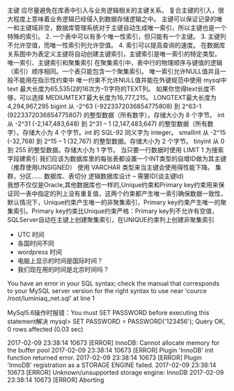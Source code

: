 主键
应尽量避免在库表中引入与业务逻辑相关的主键关系。 复合主键的引入，很大程度上意味着业务逻辑已经侵入到数据存储逻辑之中。   主键可以保证记录的唯一和主键域非空，数据库管理系统对于主键自动生成唯一索引，所以主键也是一个特殊的索引。 2. 一个表中可以有多个唯一性索引，但只能有一个主键。 3. 主键列不允许空值，而唯一性索引列允许空值。 4. 索引可以提高查询的速度。 在数据库关系图中为表定义主键将自动创建主键索引，主键索引是唯一索引的特定类型。 唯一索引、主键索引和聚集索引 在聚集索引中，表中行的物理顺序与键值的逻辑（索引）顺序相同。一个表只能包含一个聚集索引。 唯一索引允许NULL值并且一般不能用在指示性约束中 唯一约束不允许NULL值并能在外键规范中使用   mysql中text 最大长度为65,535(2的16次方–1)字符的TEXT列。 如果你觉得text长度不够，可以选择 MEDIUMTEXT最大长度为16,777,215。 LONGTEXT最大长度为4,294,967,295 bigint 从 -2^63 (-9223372036854775808) 到 2^63-1 (9223372036854775807) 的整型数据（所有数字）。存储大小为 8 个字节。 int 从 -2^31 (-2,147,483,648) 到 2^31 – 1 (2,147,483,647) 的整型数据（所有数字）。存储大小为 4 个字节。int 的 SQL-92 同义字为 integer。 smallint 从 -2^15 (-32,768) 到 2^15 – 1 (32,767) 的整型数据。存储大小为 2 个字节。 tinyint 从 0 到 255 的整型数据。存储大小为 1 字节。 当只要一行数据时使用 LIMIT 1 为搜索字段建索引   我们应该为数据库里的每张表都设置一个INT类型的自增ID做为其主键（推荐使用UNSIGNED） 使用 VARCHAR 类型来当主键会使用得性能下降。   集群，分区……   数据库、表切分 逻辑数据库设计 – 需要ID(谈主键Id)  
我想不仅仅是Oracle,其他数据库也一样的,Unique约束和Primary key约束用来保证同一表中指定的列上没有重复值，这两个约束都产生唯一索引确保数据一致性，默认情况下，Unique约束产生唯一的非聚集索引，Primary key约束产生唯一的聚集索引。Primary key约束比Unique约束严格：Primary key列不允许有空值，
SQLServer自动在主键上创建聚集索引，在UNIQUE约束列上创建非聚集索引



* UTC 时间
* 各国时间不同
* wordpress 时间
* 电脑上显示的时间是国际时间？
* 我们现在用的时间是北京时间吗？



You have an error in your SQL syntax; check the manual that corresponds to your MySQL server version for the right syntax to use near 'cource /root/luminiaq_net.sql' at line 1




MySql5.6操作时报错：You must SET PASSWORD before executing this statement解决
mysql>  SET PASSWORD = PASSWORD('123456');
Query OK, 0 rows affected (0.03 sec)


2017-02-09 23:38:14 10673 [ERROR] InnoDB: Cannot allocate memory for the buffer pool
2017-02-09 23:38:14 10673 [ERROR] Plugin 'InnoDB' init function returned error.
2017-02-09 23:38:14 10673 [ERROR] Plugin 'InnoDB' registration as a STORAGE ENGINE failed.
2017-02-09 23:38:14 10673 [ERROR] Unknown/unsupported storage engine: InnoDB
2017-02-09 23:38:14 10673 [ERROR] Aborting
